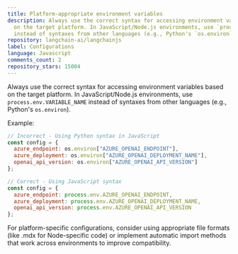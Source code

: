 ```yaml
---
title: Platform-appropriate environment variables
description: Always use the correct syntax for accessing environment variables based
  on the target platform. In JavaScript/Node.js environments, use `process.env.VARIABLE_NAME`
  instead of syntaxes from other languages (e.g., Python's `os.environ`).
repository: langchain-ai/langchainjs
label: Configurations
language: Javascript
comments_count: 2
repository_stars: 15004
---
```


Always use the correct syntax for accessing environment variables based on the target platform. In JavaScript/Node.js environments, use `process.env.VARIABLE_NAME` instead of syntaxes from other languages (e.g., Python's `os.environ`).

Example:
```javascript
// Incorrect - Using Python syntax in JavaScript
const config = {
  azure_endpoint: os.environ["AZURE_OPENAI_ENDPOINT"],
  azure_deployment: os.environ["AZURE_OPENAI_DEPLOYMENT_NAME"],
  openai_api_version: os.environ["AZURE_OPENAI_API_VERSION"]
};

// Correct - Using JavaScript syntax
const config = {
  azure_endpoint: process.env.AZURE_OPENAI_ENDPOINT,
  azure_deployment: process.env.AZURE_OPENAI_DEPLOYMENT_NAME,
  openai_api_version: process.env.AZURE_OPENAI_API_VERSION
};
```

For platform-specific configurations, consider using appropriate file formats (like .mdx for Node-specific code) or implement automatic import methods that work across environments to improve compatibility.
